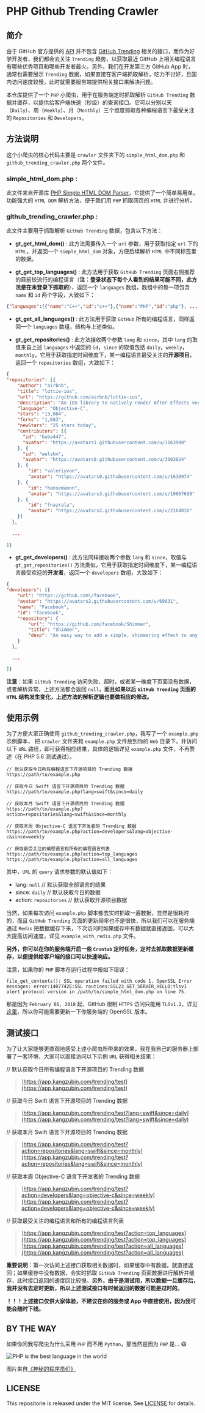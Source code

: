 # PHP Github Trending Crawler

## 简介

由于 GitHub 官方提供的 [API](https://developer.github.com/) 并不包含 [GitHub Trending](https://github.com/trending) 相关的接口，而作为好学开发者，我们都会去关注 `Trending` 趋势，以获取最近 GitHub 上相关编程语言有哪些优秀项目和哪些开发者最火。另外，我们在开发第三方 GitHub App 时，通常也需要展示 `Trending` 数据，如果直接在客户端抓取解析，吃力不讨好，且国内访问速度较慢，此时就需要服务端提供相关接口来解决问题。

本仓库提供了一个 `PHP` 小爬虫，用于在服务端定时抓取解析 `GitHub Trending` 数据并缓存，以提供给客户端快速（秒级）的查询接口。它可以分别以天（`Daily`）、周（`Weekly`）、月（`Monthly`）三个维度抓取各种编程语言下最受关注的 `Repositories` 和 `Developers`。

## 方法说明

这个小爬虫的核心代码主要是 `crawler` 文件夹下的 `simple_html_dom.php` 和 `github_trending_crawler.php` 两个文件。

### simple_html_dom.php : 

此文件来自开源库 [PHP Simple HTML DOM Parser](https://sourceforge.net/projects/simplehtmldom/)，它提供了一个简单易用单，功能强大的 `HTML DOM` 解析方法，便于我们用 `PHP` 抓取网页的 `HTML` 并进行分析。

### github_trending_crawler.php : 

此文件主要用于抓取解析 `GitHub Trending` 数据，包含以下方法：

* **gt_get_html_dom()** : 此方法需要传入一个 `url` 参数，用于获取指定 `url` 下的 `HTML`，并返回一个 `simple_html_dom` 对象，方便后续解析 `HTML` 中不同标签里的数据。

* **gt_get_top_languages()** : 此方法用于获取 `GitHub Trending` 页面右侧推荐的目前较流行的编程语言（**注：登录状态下每个人看到的结果可能不同，此方法是在未登录下抓取的**），返回一个 `languages` 数组，数组中的每一项包含 `name` 和 `id` 两个字段，大致如下：

```json
{"languages":[{"name":"C++","id":"c++"},{"name":"PHP","id":"php"}, ... ]}
```

* **gt_get_all_languages()** : 此方法用于获取 `GitHub` 所有的编程语言，同样返回一个 `languages` 数组，结构与上述类似。

* **gt_get_repositories()** : 此方法接收两个参数 `lang` 和 `since`，其中 `lang` 的取值来自上述 `languages` 中返回的 `id`，`since` 的取值包括 `daily`，`weekly`，`monthly`，它用于获取指定时间维度下，某一编程语言最受关注的**开源项目**，返回一个 `repositories` 数组，大致如下：

```json
{
"repositories": [{
    "author": "airbnb",
    "title": "lottie-ios",
    "url": "https://github.com/airbnb/lottie-ios",
    "description": "An iOS library to natively render After Effects vector animations",
    "language": "Objective-C",
    "stars": "13,084", 
    "forks": "1,683",
    "newStars": "25 stars today",
    "contributors": [{
      "id": "buba447",
      "avatar": "https://avatars1.githubusercontent.com/u/1163980"
    }, {
      "id": "welshm",
      "avatar": "https://avatars0.githubusercontent.com/u/3903024"
    }, {
        "id": "valeriyvan",
        "avatar": "https://avatars0.githubusercontent.com/u/1630974"
    }, {
        "id": "hansemannn",
        "avatar": "https://avatars3.githubusercontent.com/u/10667698"
    }, {
        "id": "fnazrala",
        "avatar": "https://avatars2.githubusercontent.com/u/2164816"
    }]
  },
  
  ...
  
]}
```

* **gt_get_developers()** : 此方法同样接收两个参数 `lang` 和 `since`，取值与 `gt_get_repositories()` 方法类似，它用于获取指定时间维度下，某一编程语言最受欢迎的**开发者**，返回一个 `developers` 数组，大致如下：

```json
{
"developers": [{
    "url": "https://github.com\/facebook",
    "avatar": "https://avatars2.githubusercontent.com/u/69631",
    "name": "Facebook",
    "id": "facebook",
    "repository": {
        "url": "https://github.com/facebook/Shimmer",
        "title": "Shimmer",
        "desp": "An easy way to add a simple, shimmering effect to any view in an iOS app."
    }
  },

  ...

]}
```

**注意**：如果 `GitHub Trending` 访问失败、超时，或者某一维度下页面没有数据，或者解析异常，上述方法都会返回 `null`，**而且如果以后 `GitHub Trending` 页面的 `HTML` 结构发生变化，上述方法的解析逻辑也要做相应的修改。**

## 使用示例

为了方便大家正确使用 `github_trending_crawler.php`，我写了一个 `example.php` 示例脚本，
把 `crawler` 文件夹和 `example.php` 文件放到你的 `Web` 目录下，并访问以下 `URL` 路径，即可获得相应结果，具体的逻辑详见 `example.php` 文件，不再赘述（在 PHP 5.6 测试通过）。

```
// 默认获取今日所有编程语言下开源项目的 Trending 数据
https://path/to/example.php

// 获取今日 Swift 语言下开源项目的 Trending 数据
https://path/to/example.php?lang=swift&since=daily

// 获取本月 Swift 语言下开源项目的 Trending 数据
https://path/to/example.php?action=repositories&lang=swift&since=monthly

// 获取本周 Objective-C 语言下开发者的 Trending 数据
https://path/to/example.php?action=developers&lang=objective-c&since=weekly

// 获取最受关注的编程语言和所有的编程语言列表
https://path/to/example.php?action=top_languages
https://path/to/example.php?action=all_languages
```

 其中，`URL` 的 `query` 请求参数的默认值如下：
 * lang: `null` // 默认获取全部语言的结果
 * since: `daily` // 默认获取今日的数据
 * action: `repositories` // 默认获取开源项目数据

当然，如果每次访问 `example.php` 脚本都去实时抓取一遍数据，显然是很耗时的，而且 `GitHub Trending` 页面的更新频率也不是很快，所以我们可以在服务端通过 `Redis` 把数据缓存下来，下次访问时如果缓存中有数据就直接返回，可以大大提高访问速度，详见 `example_with_redis.php` 文件。

**另外，你可以在你的服务端开启一些 `Crontab` 定时任务，定时去抓取数据更新缓存，以便提供给客户端的接口可以快速响应。**

注意，如果你的 `PHP` 脚本在运行过程中报如下错误：

```
file_get_contents(): SSL operation failed with code 1. OpenSSL Error messages: error:1407742E:SSL routines:SSL23_GET_SERVER_HELLO:tlsv1 alert protocol version in /path/to/simple_html_dom.php on line 75.
```

那是因为 `February 01, 2018` 起，GitHub 限制 `HTTPS` 访问只能用 `TLSv1.2`，详见[这里](https://githubengineering.com/crypto-removal-notice/)，所以你可能需要更新一下你服务端的 OpenSSL 版本。

## 测试接口

为了让大家能够更直观地感受上述小爬虫所带来的效果，我在我自己的服务器上部署了一套环境，大家可以直接访问以下示例 `URL` 获得相关结果：

// 默认获取今日所有编程语言下开源项目的 Trending 数据
>[https://app.kangzubin.com/trending/test](https://app.kangzubin.com/trending/test)

// 获取今日 Swift 语言下开源项目的 Trending 数据
>[https://app.kangzubin.com/trending/test?lang=swift&since=daily](https://app.kangzubin.com/trending/test?lang=swift&since=daily)

// 获取本月 Swift 语言下开源项目的 Trending 数据
>[https://app.kangzubin.com/trending/test?action=repositories&lang=swift&since=monthly](https://app.kangzubin.com/trending/test?action=repositories&lang=swift&since=monthly)

// 获取本周 Objective-C 语言下开发者的 Trending 数据
>[https://app.kangzubin.com/trending/test?action=developers&lang=objective-c&since=weekly](https://app.kangzubin.com/trending/test?action=developers&lang=objective-c&since=weekly)

// 获取最受关注的编程语言和所有的编程语言列表
>[https://app.kangzubin.com/trending/test?action=top_languages](https://app.kangzubin.com/trending/test?action=top_languages)
[https://app.kangzubin.com/trending/test?action=all_languages](https://app.kangzubin.com/trending/test?action=all_languages)

**重要说明**：第一次访问上述接口获取相关数据时，如果缓存中有数据，就直接返回；如果缓存中没有数据，会实时抓取 `GitHub Trending` 页面数据进行解析并缓存，此时接口返回的速度回比较慢。**另外，由于是测试用，所以数据一旦缓存后，我并没有去定时更新，所以上述测试接口有时候返回的数据可能是过时的。**

**！！！上述接口仅供大家体验，不建议在你的服务或 App 中直接使用，因为我可能会随时下线。**

## BY THE WAY

如果你问我写爬虫为什么采用 `PHP` 而不用 `Python`，那当然是因为 `PHP` 是... 😷

![PHP is the best language in the world](https://img.kangzubin.cn/blog/PHP.jpg)

图片来自[《神秘的程序员们》](http://blog.xiqiao.info/category/programmers)

## LICENSE

This repositorie is released under the MIT license. See [LICENSE](https://github.com/kangzubin/github_trending_crawler/blob/master/LICENSE) for details.

